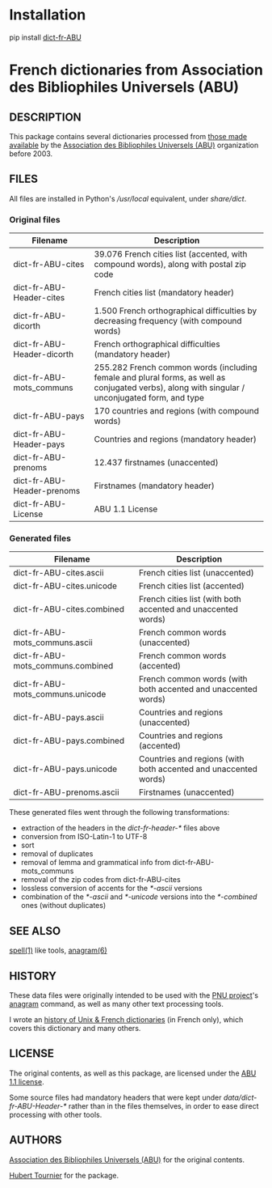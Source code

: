 # Installation
pip install [dict-fr-ABU](https://pypi.org/project/dict-fr-ABU/)

# French dictionaries from Association des Bibliophiles Universels (ABU)

## DESCRIPTION
This package contains several dictionaries processed from [those made available](http://abu.cnam.fr/DICO/) by the [Association des Bibliophiles Universels (ABU)](http://abu.cnam.fr/) organization before 2003.

## FILES
All files are installed in Python's */usr/local* equivalent, under *share/dict*.

### Original files

Filename|Description
---|---
dict-fr-ABU-cites|39.076 French cities list (accented, with compound words), along with postal zip code
dict-fr-ABU-Header-cites|French cities list (mandatory header)
dict-fr-ABU-dicorth|1.500 French orthographical difficulties by decreasing frequency (with compound words)
dict-fr-ABU-Header-dicorth|French orthographical difficulties (mandatory header)
dict-fr-ABU-mots_communs|255.282 French common words (including female and plural forms, as well as conjugated verbs), along with singular / unconjugated form, and type 
dict-fr-ABU-pays|170 countries and regions (with compound words)
dict-fr-ABU-Header-pays|Countries and regions (mandatory header)
dict-fr-ABU-prenoms|12.437 firstnames (unaccented)
dict-fr-ABU-Header-prenoms|Firstnames (mandatory header)
dict-fr-ABU-License|ABU 1.1 License

### Generated files

Filename|Description
---|---
dict-fr-ABU-cites.ascii|French cities list (unaccented)
dict-fr-ABU-cites.unicode|French cities list (accented)
dict-fr-ABU-cites.combined|French cities list (with both accented and unaccented words)
dict-fr-ABU-mots_communs.ascii|French common words (unaccented)
dict-fr-ABU-mots_communs.combined|French common words (accented)
dict-fr-ABU-mots_communs.unicode|French common words (with both accented and unaccented words)
dict-fr-ABU-pays.ascii|Countries and regions (unaccented)
dict-fr-ABU-pays.combined|Countries and regions (accented)
dict-fr-ABU-pays.unicode|Countries and regions (with both accented and unaccented words)
dict-fr-ABU-prenoms.ascii|Firstnames (unaccented)

These generated files went through the following transformations:
* extraction of the headers in the *dict-fr-header-\** files above
* conversion from ISO-Latin-1 to UTF-8
* sort
* removal of duplicates
* removal of lemma and grammatical info from dict-fr-ABU-mots_communs
* removal of the zip codes from dict-fr-ABU-cites
* lossless conversion of accents for the *\*-ascii* versions
* combination of the *\*-ascii* and *\*-unicode* versions into the *\*-combined* ones (without duplicates)

## SEE ALSO
[spell(1)](https://www.freebsd.org/cgi/man.cgi?query=spell) like tools,
[anagram(6)](https://github.com/HubTou/anagram/blob/main/README.md)

## HISTORY
These data files were originally intended to be used with the [PNU project](https://github.com/HubTou/PNU)'s
[anagram](https://github.com/HubTou/anagram) command, as well as many other text processing tools.

I wrote an [history of Unix & French dictionaries](https://github.com/HubTou/PNU/wiki/Les-dictionnaires-sous-Unix) (in French only),
which covers this dictionary and many others.

## LICENSE
The original contents, as well as this package, are licensed under the [ABU 1.1 license](http://abu.cnam.fr/cgi-bin/donner_licence).

Some source files had mandatory headers that were kept under *data/dict-fr-ABU-Header-\** rather than in the files themselves, in order to ease direct processing with other tools.

## AUTHORS
[Association des Bibliophiles Universels (ABU)](http://abu.cnam.fr/INFO/) for the original contents.

[Hubert Tournier](https://github.com/HubTou) for the package.

